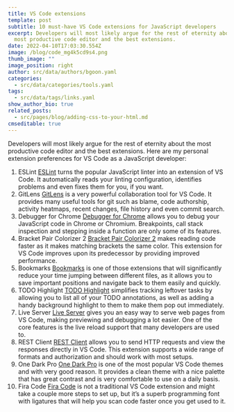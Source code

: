 ```yaml
---
title: VS Code extensions
template: post
subtitle: 10 must-have VS Code extensions for JavaScript developers
excerpt: Developers will most likely argue for the rest of eternity about the
  most productive code editor and the best extensions.
date: 2022-04-10T17:03:30.554Z
image: /blog/code_mg4k5cd9s4.png
thumb_image: ""
image_position: right
author: src/data/authors/bgoon.yaml
categories:
  - src/data/categories/tools.yaml
tags:
  - src/data/tags/links.yaml
show_author_bio: true
related_posts:
  - src/pages/blog/adding-css-to-your-html.md
cmseditable: true
---
```


Developers will most likely argue for the rest of eternity about the most productive code editor and the best extensions. Here are my personal extension preferences for VS Code as a JavaScript developer:

1. ESLint [ESLint](https://marketplace.visualstudio.com/items?itemName=dbaeumer.vscode-eslint) turns the popular JavaScript linter into an extension of VS Code. It automatically reads your linting configuration, identifies problems and even fixes them for you, if you want.
2. GitLens [GitLens](https://marketplace.visualstudio.com/items?itemName=eamodio.gitlens) is a very powerful collaboration tool for VS Code. It provides many useful tools for git such as blame, code authorship, activity heatmaps, recent changes, file history and even commit search.
3. Debugger for Chrome [Debugger for Chrome](https://marketplace.visualstudio.com/items?itemName=msjsdiag.debugger-for-chrome) allows you to debug your JavaScript code in Chrome or Chromium. Breakpoints, call stack inspection and stepping inside a function are only some of its features.
4. Bracket Pair Colorizer 2 [Bracket Pair Colorizer 2](https://marketplace.visualstudio.com/items?itemName=CoenraadS.bracket-pair-colorizer-2) makes reading code faster as it makes matching brackets the same color. This extension for VS Code improves upon its predecessor by providing improved performance.
5. Bookmarks [Bookmarks](https://marketplace.visualstudio.com/items?itemName=alefragnani.Bookmarks) is one of those extensions that will significantly reduce your time jumping between different files, as it allows you to save important positions and navigate back to them easily and quickly.
6. TODO Highlight [TODO Highlight](https://marketplace.visualstudio.com/items?itemName=wayou.vscode-todo-highlight) simplifies tracking leftover tasks by allowing you to list all of your TODO annotations, as well as adding a handy background highlight to them to make them pop out immediately.
7. Live Server [Live Server](https://marketplace.visualstudio.com/items?itemName=ritwickdey.LiveServer) gives you an easy way to serve web pages from VS Code, making previewing and debugging a lot easier. One of the core features is the live reload support that many developers are used to.
8. REST Client [REST Client](https://marketplace.visualstudio.com/items?itemName=humao.rest-client) allows you to send HTTP requests and view the responses directly in VS Code. This extension supports a wide range of formats and authorization and should work with most setups.
9. One Dark Pro [One Dark Pro](https://marketplace.visualstudio.com/items?itemName=zhuangtongfa.Material-theme) is one of the most popular VS Code themes and with very good reason. It provides a clean theme with a nice palette that has great contrast and is very comfortable to use on a daily basis.
10. Fira Code [Fira Code](https://github.com/tonsky/FiraCode) is not a traditional VS Code extension and might take a couple more steps to set up, but it’s a superb programming font with ligatures that will help you scan code faster once you get used to it.
